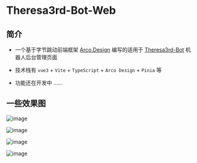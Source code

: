 # Theresa3rd-Bot-Web

## 简介
- 一个基于字节跳动前端框架 [Arco.Design](https://arco.design) 编写的适用于 [Theresa3rd-Bot](https://github.com/GardenHamster/Theresa3rd-Bot) 机器人后台管理页面

- 技术栈有 `vue3` + `Vite` + `TypeScript` + `Arco Design` + `Pinia` 等

- 功能还在开发中 ......

## 一些效果图
![image](https://github.com/GardenHamster/Theresa3rd-Bot-Web/assets/89188316/8bf8b0d0-a9f4-4b38-bff9-df9980540fb9)

![image](https://github.com/GardenHamster/Theresa3rd-Bot-Web/assets/89188316/ade1df7b-f10b-4afc-be55-cfb30be42fac)

![image](https://github.com/GardenHamster/Theresa3rd-Bot-Web/assets/89188316/f9e71e57-6e4a-4af7-aa33-58976b551093)

![image](https://github.com/GardenHamster/Theresa3rd-Bot-Web/assets/89188316/c5586db1-453d-41b3-bee9-13270375d643)
